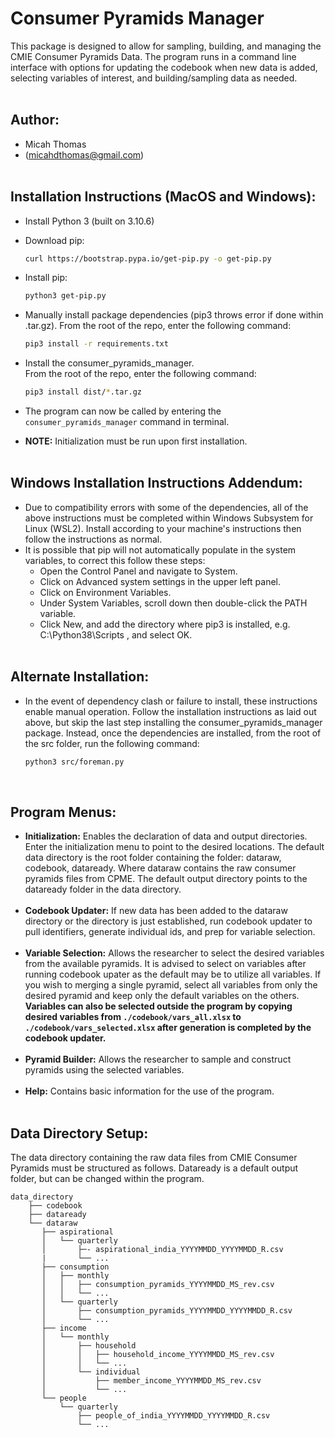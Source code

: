 # Consumer Pyramids Manager
This package is designed to allow for sampling, building, and managing the CMIE Consumer Pyramids Data. The program runs in a command line interface with options for updating the codebook when new data is added, selecting variables of interest, and building/sampling data as needed.
<br/><br/>

## Author:
- Micah Thomas
- (micahdthomas@gmail.com)
<br/><br/>

## Installation Instructions (MacOS and Windows):
- Install Python 3 (built on 3.10.6)
- Download pip:
    ```bash
    curl https://bootstrap.pypa.io/get-pip.py -o get-pip.py
    ```
- Install pip:
    ```bash
    python3 get-pip.py
    ```
- Manually install package dependencies (pip3 throws error if done within .tar.gz). From the root of the repo, enter the following command:
    ```bash
    pip3 install -r requirements.txt
    ```
- Install the consumer_pyramids_manager.<br/> From the root of the repo, enter the following command:
    ```bash
    pip3 install dist/*.tar.gz
    ```
- The program can now be called by entering the  ```consumer_pyramids_manager``` command in terminal.

- **NOTE:** Initialization must be run upon first installation.
<br/><br/>

## Windows Installation Instructions Addendum:
- Due to compatibility errors with some of the dependencies, all of the above instructions must be completed within Windows Subsystem for Linux (WSL2). Install according to your machine's instructions then follow the instructions as normal. 
- It is possible that pip will not automatically populate in the system variables, to correct this follow these steps:
    - Open the Control Panel and navigate to System.
    - Click on Advanced system settings in the upper left panel.
    - Click on Environment Variables.
    - Under System Variables, scroll down then double-click the PATH variable.
    - Click New, and add the directory where pip3 is installed, e.g. C:\Python38\Scripts , and select OK. 
    <br/><br/>

## Alternate Installation:
- In the event of dependency clash or failure to install, these instructions enable manual operation. Follow the installation instructions as laid out above, but skip the last step installing the consumer_pyramids_manager package. Instead, once the dependencies are installed, from the root of the src folder, run the following command:
    ```bash
    python3 src/foreman.py
    ```
<br/>


## Program Menus:
- **Initialization:** Enables the declaration of data and output directories. Enter the initialization menu to point to the desired locations. The default data directory is the root folder containing the folder: dataraw, codebook, dataready. Where dataraw contains the raw consumer pyramids files from CPME. The default output directory points to the dataready folder in the data directory.<br/><br/>
- **Codebook Updater:** If new data has been added to the dataraw directory or the directory is just established, run codebook updater to pull identifiers, generate individual ids, and prep for variable selection.<br/><br/>
- **Variable Selection:** Allows the researcher to select the desired variables from the available pyramids. It is advised to select on variables after running codebook upater as the default may be to utilize all variables. If you wish to merging a single pyramid, select all variables from only the desired pyramid and keep only the default variables on the others. **Variables can also be selected outside the program by copying desired variables from ```./codebook/vars_all.xlsx``` to ```./codebook/vars_selected.xlsx``` after generation is completed by the codebook updater.**<br/><br/>
- **Pyramid Builder:** Allows the researcher to sample and construct pyramids using the selected variables.<br/><br/>
- **Help:** Contains basic information for the use of the program.
<br/><br/>

## Data Directory Setup:
The data directory containing the raw data files from CMIE Consumer Pyramids must be structured as follows. Dataready is a default output folder, but can be changed within the program. 

    data_directory 
        ├── codebook  
        ├── dataready  
        └── dataraw  
           ├── aspirational
           │   └── quarterly
           │       ├─- aspirational_india_YYYYMMDD_YYYYMMDD_R.csv
           |       └── ...
           ├── consumption
           │   ├── monthly
           │   │   ├── consumption_pyramids_YYYYMMDD_MS_rev.csv
           │   │   └── ...
           │   └── quarterly
           │       ├── consumption_pyramids_YYYYMMDD_YYYYMMDD_R.csv
           │       └── ...
           ├── income
           │   └── monthly
           │       ├── household
           │       │   ├── household_income_YYYYMMDD_MS_rev.csv
           │       │   └── ...
           │       └── individual
           │           ├── member_income_YYYYMMDD_MS_rev.csv
           │           └── ...
           └── people
               └── quarterly
                   ├── people_of_india_YYYYMMDD_YYYYMMDD_R.csv
                   └── ...

